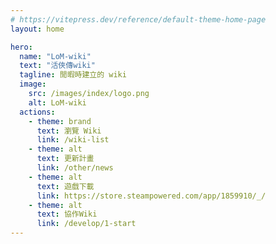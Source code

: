 ```yaml
---
# https://vitepress.dev/reference/default-theme-home-page
layout: home

hero:
  name: "LoM-wiki"
  text: "活俠傳wiki"
  tagline: 閒暇時建立的 wiki
  image:
    src: /images/index/logo.png
    alt: LoM-wiki
  actions:
    - theme: brand
      text: 瀏覽 Wiki
      link: /wiki-list
    - theme: alt
      text: 更新計畫
      link: /other/news
    - theme: alt
      text: 遊戲下載
      link: https://store.steampowered.com/app/1859910/_/
    - theme: alt
      text: 協作Wiki
      link: /develop/1-start
---
```


<script setup>
import { onMounted } from 'vue'

onMounted(() => {
  const heroImage = document.querySelector('.image-container .VPImage')

  const character = document.createElement('img')
  character.id = 'character'
  character.src = '/LoM-wiki/images/generic/plum_hand.png'
  character.alt = 'Character'
  
  const characterRun = document.createElement('img')
  characterRun.id = 'character-run'
  characterRun.src = '/LoM-wiki/images/generic/plum_happy_01.png'
  characterRun.alt = 'Character Running'
  characterRun.style.display = 'none'
  
  const characterFade = document.createElement('img')
  characterFade.id = 'character-fade'
  characterFade.src = '/LoM-wiki/images/index/logo.png'
  characterFade.alt = 'Logo'
  characterFade.style.display = 'none'

  heroImage.parentElement.appendChild(character)
  heroImage.parentElement.appendChild(characterRun)
  heroImage.parentElement.appendChild(characterFade)
  heroImage.style.display = 'none';

  character.addEventListener('animationend', function() {
    this.style.display = 'none'
    characterRun.style.display = 'block'
    characterRun.style.animationPlayState = 'running'
  })

  characterRun.addEventListener('animationend', function() {
    this.style.display = 'none'
    characterFade.style.display = 'block'
    characterFade.style.animationPlayState = 'running'
  })
})
</script>

<style>
@keyframes peek {
  0% { right: 30px; bottom: -600px; opacity: 1; transform: rotate(0deg); }
  20% { right: 30px; bottom: -300px; transform: rotate(0deg); }
  30% { transform: rotate(-20deg); }
  50% { transform: rotate(20deg); }
  70% { transform: rotate(-20deg); }
  80% { right: 30px; bottom: -300px; transform: rotate(0deg); }
  100% { right: 30px; bottom: -800px; opacity: 1; transform: rotate(0deg); }
}

@keyframes run {
  0% { right: -800px; bottom: -350px; }
  100% { right: 600%; bottom: -350px; }
}

@keyframes fade {
  0% { opacity: 0; }
  100% { opacity: 1; }
}

.image-container{
  clip-path: inset(-100px -100px -50px -100px);
}

#character {
  position: fixed;
  right: 0px;
  bottom: 0px;
  opacity: 0;
  transform: rotate(0deg);
  transform-origin: bottom right;
  animation: peek 2.5s linear;
}

#character-run {
  position: fixed;
  right: -100px;
  bottom: 10px;
  display: none;
  animation: run 1.5s linear;
}

#character-fade {
  position: fixed;
  width: 300px;
  height: 300px;
  left: 50%;
  top: 50%;
  opacity: 1;
  transform: translate(-50%, -50%);
  display: none;
  animation: fade 0.5s linear;
}
</style>
